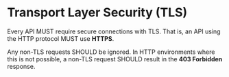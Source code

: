 # Transport Layer Security (TLS)
Every API MUST require secure connections with TLS. That is, an API using the HTTP protocol MUST use **HTTPS**.

Any non-TLS requests SHOULD be ignored. In HTTP environments where this is not possible, a non-TLS request SHOULD result in the **403 Forbidden** response.